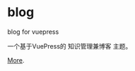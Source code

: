 # blog

blog for vuepress

一个基于VuePress的 知识管理兼博客 主题。

[More](https://github.com/Mr0v0Feng/blog#readme).
